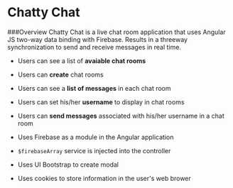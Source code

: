 # Chatty Chat

###Overview
Chatty Chat is a live chat room application that uses Angular JS two-way data binding with Firebase. Results in a threeway synchronization to send and receive  messages in real time.


- Users can see a list of **avaiable chat rooms**
- Users can **create** chat rooms
- Users can see a **list of messages** in each chat room
- Users can set his/her **username** to display in chat rooms
- Users can **send messages** associated with his/her username in a chat room

- Uses Firebase as a module in the Angular application
- `$firebaseArray` service is injected into the controller
- Uses UI Bootstrap to create modal
- Uses cookies to store information in the user's web brower
